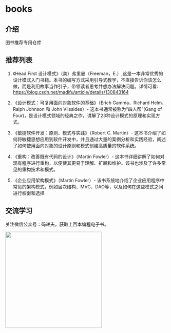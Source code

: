 # books

## 介绍
图书推荐专用仓库

## 推荐列表
1. 《Head First 设计模式》（美）弗里曼（Freeman，E.）,这是一本非常优秀的设计模式入门书籍。本书的编写方式采用引导式教学，不直接告诉你该怎么做，而是利用故事当作引子，带领读者思考并想办法解决问题。详情可看: https://blog.csdn.net/madifu/article/details/130843164

2. 《设计模式：可复用面向对象软件的基础》（Erich Gamma、Richard Helm、Ralph Johnson 和 John Vlissides）- 这本书通常被称为“四人帮”(Gang of Four)，是设计模式领域的经典之作，讲解了23种设计模式的原理和实现方式。
3. 《敏捷软件开发：原则、模式与实践》（Robert C. Martin）- 这本书介绍了如何将敏捷思想应用到软件开发中，并且通过大量的案例分析和实践经验，阐述了如何使用面向对象的设计原则和模式创建高质量的软件系统。
4. 《重构：改善既有代码的设计》（Martin Fowler）- 这本书详细讲解了如何对现有程序进行重构，以便使其更易于理解、扩展和维护。该书也涉及了许多常见的重构技术和模式。
5. 《企业应用架构模式》（Martin Fowler）- 该书系统地介绍了企业应用程序中常见的架构模式，例如层次结构、MVC、DAO等，以及如何在这些模式之间进行权衡和选择


## 交流学习
关注微信公众号：码递夫，获取上百本编程电子书。

<img src="http://img.hongniangyun.net/wx/p1.jpg" width="300"/><br>

